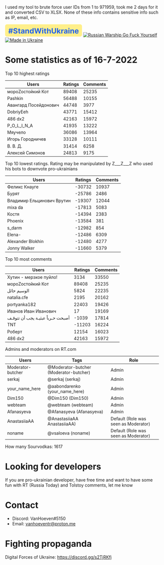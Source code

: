 I used my tool to brute force user IDs from 1 to 971959, took me 2 days for it and converted CSV to XLSX. None of these info contains sensitive info such as IP, email, etc.

[![Stand With Ukraine](https://raw.githubusercontent.com/vshymanskyy/StandWithUkraine/main/badges/StandWithUkraine.svg)](https://stand-with-ukraine.pp.ua) [![Russian Warship Go Fuck Yourself](https://raw.githubusercontent.com/vshymanskyy/StandWithUkraine/main/badges/RussianWarship.svg)](https://stand-with-ukraine.pp.ua) [![Made in Ukraine](https://img.shields.io/badge/made_in-ukraine-ffd700.svg?labelColor=0057b7)](https://stand-with-ukraine.pp.ua)

# Some statistics as of 16-7-2022

Top 10 highest ratings

| Users                 | Ratings | Comments |
|-----------------------|---------|----------|
| мороZостойкий Кот     | 89408   | 25235    |
| Pashkin               | 56488   | 10155    |
| Авангард Посейдонович | 44748   | 3977     |
| DobriyEeh             | 43771   | 15412    |
| 486 dx2               | 42163   | 15972    |
| P_O_L_I_N_A           | 41935   | 13222    |
| Мяучело               | 36086   | 13964    |
| Игорь   Городничев    | 33128   | 10111    |
| В. В. Д.              | 31414   | 6258     |
| Алексей   Симонов     | 24813   | 9175     |

Top 10 lowest ratings. Rating may be manipulated by Z___Z___Z who used his bots to downvote pro-ukrainians

| Users                      | Ratings | Comments |
|----------------------------|---------|----------|
| Феликс Кнауге              | -30732  | 10937    |
| Бypят                      | -25786  | 2486     |
| Владимир Ельцинович Врутин | -19307  | 12044    |
| mixa da                    | -17813  | 5083     |
| Костя                      | -14394  | 2383     |
| Phoenix                    | -13584  | 381      |
| s_darm                     | -12982  | 854      |
| Elena-                     | -12486  | 6309     |
| Alexander Blokhin          | -12480  | 4277     |
| Jonny   Walker             | -11660  | 5379     |

Top 10 most comments

| Users                              | Ratings | Comments |
|------------------------------------|---------|----------|
| Хутин - мерзкое пуйло!             | 3134    | 33550    |
| мороZостойкий   Кот                | 89408   | 25235    |
| الوسيم حائل                        | 5824    | 22235    |
| natalia.cfe                        | 2195    | 20162    |
| portyanka182                       | 22403   | 19426    |
| Иванов   Иван Иванович             | 17      | 19169    |
| أصبحت حـرباً عبثيـة يجب أن   تتوقـف | -1039   | 17814    |
| TNT                                | -11203  | 16224    |
| Роберт                             | 12154   | 16023    |
| 486 dx2                            | 42163   | 15972    |

Admins and moderators on RT.com

| Users             | Tags              | Role      |
|-------------------|-------------------|-----------|
| Moderator-butcher | @Moderator-butcher (Moderator-butcher)| Admin     |
| serkaj            | @serkaj (serkaj)           | Admin     |
| your_name_here    | @aabondarenko (your_name_here)     | Admin     |
| Dim150            | @Dim150 (Dim150)           | Admin     |
| webteam           | @webteam (webteam)          | Admin     |
| Afanasyeva        | @Afanasyeva (Afanasyeva)       | Admin     |
| AnastasiiaAA      | @AnastasiiaAA AnastasiiaAA)   | Default (Role was seen as Moderator) |
| noname            | @vsaloeva (noname)       | Default (Role was seen as Moderator) |

How many Sourvodkas: 1617

# Looking for developers

If you are pro-ukrainian developer, have free time and want to have some fun with RT (Russia Today) and Tolstoy comments, let me know

# Contact
- Discord: VanHoeven#5150
- Email: vanhoeventr@proton.me

# Fighting propaganda

Digital Forces of Ukraine: https://discord.gg/s2TjRKfj
